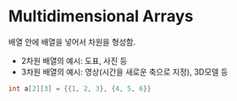 # Multidimensional Arrays

배열 안에 배열을 넣어서 차원을 형성함.

- 2차원 배열의 예시: 도표, 사진 등
- 3차원 배열의 예시: 영상(시간을 새로운 축으로 지정), 3D모델 등

```C
int a[2][3] = {{1, 2, 3}, {4, 5, 6}}
```
